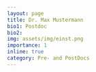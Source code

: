 ```yaml
---
layout: page
title: Dr. Max Mustermann
bio1: Postdoc
bio2: 
img: assets/img/einst.png
importance: 1
inline: true
category: Pre- and PostDocs
---
```

